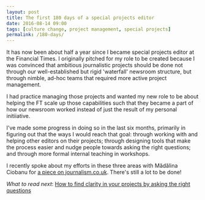 ```yaml
---
layout: post
title: The first 180 days of a special projects editor 
date: 2016-08-14 09:00
tags: [culture change, project management, special projects]
permalink: /180-days/
---
```


It has now been about half a year since I became special projects editor at the Financial Times. I originally pitched for my role to be created because I was convinced that ambitious journalistic projects should be done not through our well-established but rigid 'waterfall' newsroom structure, but through nimble, ad-hoc teams that required more active project management.

I had practice managing those projects and wanted my new role to be about helping the FT scale up those capabilities such that they became a part of how our newsroom worked instead of just the result of my personal initiiative.

I've made some progress in doing so in the last six months, primarily in figuring out that the ways I would reach that goal: through working with and helping other editors on their projects; through designing tools that make the process easier and nudge people towards asking the right questions; and through more formal internal teaching in workshops.

I recently spoke about my efforts in these three areas with Mădălina Ciobanu for [a piece on journalism.co.uk](https://www.journalism.co.uk/news/inside-the-financial-times-special-projects-strategy-six-months-on/s2/a663344/). There's still a lot to be done!

*What to read next*: [How to find clarity in your projects by asking the right questions](/clarity/)
